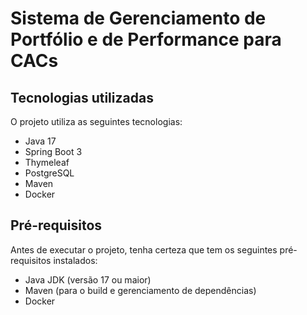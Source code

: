 # Sistema de Gerenciamento de Portfólio e de Performance para CACs

## Tecnologias utilizadas

O projeto utiliza as seguintes tecnologias:

- Java 17
- Spring Boot 3
- Thymeleaf
- PostgreSQL
- Maven
- Docker

## Pré-requisitos

Antes de executar o projeto, tenha certeza que tem os seguintes pré-requisitos instalados:

- Java JDK (versão 17 ou maior)
- Maven (para o build e gerenciamento de dependências)
- Docker